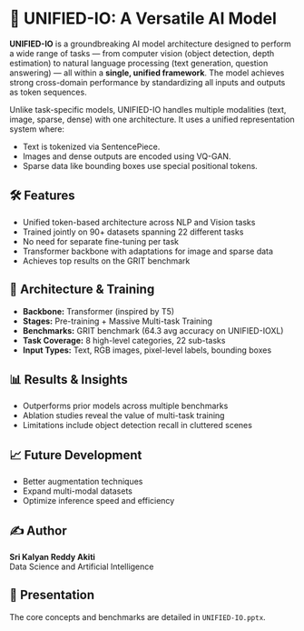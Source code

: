 # 🤖 UNIFIED-IO: A Versatile AI Model

**UNIFIED-IO** is a groundbreaking AI model architecture designed to perform a wide range of tasks — from computer vision (object detection, depth estimation) to natural language processing (text generation, question answering) — all within a **single, unified framework**. The model achieves strong cross-domain performance by standardizing all inputs and outputs as token sequences.

Unlike task-specific models, UNIFIED-IO handles multiple modalities (text, image, sparse, dense) with one architecture. It uses a unified representation system where:
- Text is tokenized via SentencePiece.
- Images and dense outputs are encoded using VQ-GAN.
- Sparse data like bounding boxes use special positional tokens.

## 🛠️ Features

- Unified token-based architecture across NLP and Vision tasks  
- Trained jointly on 90+ datasets spanning 22 different tasks  
- No need for separate fine-tuning per task  
- Transformer backbone with adaptations for image and sparse data  
- Achieves top results on the GRIT benchmark  

## 🧪 Architecture & Training

- **Backbone:** Transformer (inspired by T5)  
- **Stages:** Pre-training + Massive Multi-task Training  
- **Benchmarks:** GRIT benchmark (64.3 avg accuracy on UNIFIED-IOXL)  
- **Task Coverage:** 8 high-level categories, 22 sub-tasks  
- **Input Types:** Text, RGB images, pixel-level labels, bounding boxes  

## 📊 Results & Insights

- Outperforms prior models across multiple benchmarks  
- Ablation studies reveal the value of multi-task training  
- Limitations include object detection recall in cluttered scenes  

## 📈 Future Development

- Better augmentation techniques  
- Expand multi-modal datasets  
- Optimize inference speed and efficiency  

## ✍️ Author

**Sri Kalyan Reddy Akiti**  
Data Science and Artificial Intelligence  

## 📄 Presentation

The core concepts and benchmarks are detailed in `UNIFIED-IO.pptx`.
